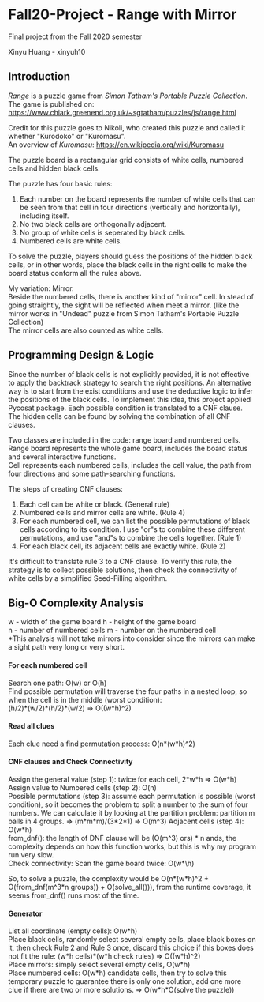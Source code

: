 # Fall20-Project -  Range with Mirror
Final project from the Fall 2020 semester  

Xinyu Huang - xinyuh10  

## Introduction
*Range* is a puzzle game from *Simon Tatham's Portable Puzzle Collection*.  
The game is published on: https://www.chiark.greenend.org.uk/~sgtatham/puzzles/js/range.html  

Credit for this puzzle goes to Nikoli, who created this puzzle and called it whether "Kurodoko" or "Kuromasu".  
An overview of *Kuromasu*: https://en.wikipedia.org/wiki/Kuromasu  

The puzzle board is a rectangular grid consists of white cells, numbered cells and hidden black cells.  

The puzzle has four basic rules:  
1. Each number on the board represents the number of white cells that can be seen from that cell in four directions (vertically and horizontally), including itself.  
2. No two black cells are orthogonally adjacent.  
3. No group of white cells is seperated by black cells.  
4. Numbered cells are white cells.  

To solve the puzzle, players should guess the positions of the hidden black cells, or in other words, place the black cells in the right cells to make the board status conform all the rules above.  

My variation: Mirror.  
Beside the numbered cells, there is another kind of "mirror" cell. In stead of going straightly, the sight will be reflected when meet a mirror. (like the mirror works in "Undead" puzzle from Simon Tatham's Portable Puzzle Collection)  
The mirror cells are also counted as white cells.  

## Programming Design & Logic
Since the number of black cells is not explicitly provided, it is not effective to apply the backtrack strategy to search the right positions. An alternative way is to start from the exist conditions and use the deductive logic to infer the positions of the black cells. To implement this idea, this project applied Pycosat package. Each possible condition is translated to a CNF clause. The hidden cells can be found by solving the combination of all CNF clauses.  

Two classes are included in the code: range board and numbered cells.  
Range board represents the whole game board, includes the board status and several interactive functions.  
Cell represents each numbered cells, includes the cell value, the path from four directions and some path-searching functions.  

The steps of creating CNF clauses:  
1. Each cell can be white or black. (General rule)  
2. Numbered cells and mirror cells are white. (Rule 4)  
3. For each numbered cell, we can list the possible permutations of black cells according to its condition. I use "or"s to combine these different permutations, and use "and"s to combine the cells together. (Rule 1)  
4. For each black cell, its adjacent cells are exactly white. (Rule 2)  

It's difficult to translate rule 3 to a CNF clause. To verify this rule, the strategy is to collect possible solutions, then check the connectivity of white cells by a simplified Seed-Filling algorithm.  

## Big-O Complexity Analysis
w - width of the game board     h - height of the game board  
n - number of numbered cells    m - number on the numbered cell  
\*This analysis will not take mirrors into consider since the mirrors can make a sight path very long or very short.  

#### For each numbered cell
Search one path: O(w) or O(h)  
Find possible permutation will traverse the four paths in a nested loop, so when the cell is in the middle (worst condition):  
(h/2)\*(w/2)\*(h/2)\*(w/2) => O((w\*h)^2)  

#### Read all clues
Each clue need a find permutation process: O(n\*(w\*h)^2)  

#### CNF clauses and Check Connectivity
Assign the general value (step 1): twice for each cell, 2\*w\*h => O(w\*h)  
Assign value to Numbered cells (step 2): O(n)  
Possible permutations (step 3): assume each permutation is possible (worst condition), so it becomes the problem to split a number to the sum of four numbers. We can calculate it by looking at the partition problem: partition m balls in 4 groups. => (m\*m\*m)/(3\*2\*1) => O(m^3)
Adjacent cells (step 4): O(w\*h)  
from_dnf(): the length of DNF clause will be (O(m^3) ors) \* n ands, the complexity depends on how this function works, but this is why my program run very slow.  
Check connectivity: Scan the game board twice: O(w*\h)  

So, to solve a puzzle, the complexity would be O(n\*(w\*h)^2 + O(from_dnf(m^3\*n groups)) + O(solve_all())), from the runtime coverage, it seems from_dnf() runs most of the time.  

#### Generator
List all coordinate (empty cells): O(w\*h)  
Place black cells, randomly select several empty cells, place black boxes on it, then check Rule 2 and Rule 3 once, discard this choice if this boxes does not fit the rule: (w\*h cells)\*(w\*h check rules) => O((w\*h)^2)  
Place mirrors: simply select several empty cells, O(w\*h)  
Place numbered cells: O(w\*h) candidate cells, then try to solve this temporary puzzle to guarantee there is only one solution, add one more clue if there are two or more solutions. => O(w\*h\*O(solve the puzzle))  
